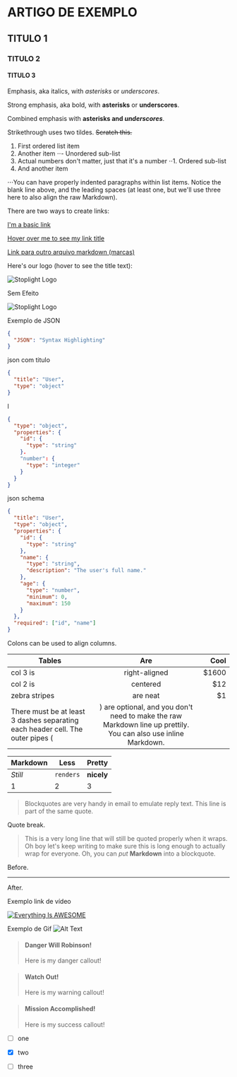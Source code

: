 
# ARTIGO DE EXEMPLO

## TITULO 1

### TITULO 2

#### TITULO 3

Emphasis, aka italics, with *asterisks* or _underscores_.

Strong emphasis, aka bold, with **asterisks** or __underscores__.

Combined emphasis with **asterisks and _underscores_**.

Strikethrough uses two tildes. ~~Scratch this.~~

1. First ordered list item
2. Another item
   ⋅⋅- Unordered sub-list
3. Actual numbers don't matter, just that it's a number
   ⋅⋅1. Ordered sub-list
4. And another item

⋅⋅⋅You can have properly indented paragraphs within list items. Notice the blank line above, and the leading spaces (at least one, but we'll use three here to also align the raw Markdown).

There are two ways to create links:

[I'm a basic link](https://www.google.com)

[Hover over me to see my link title](https://www.google.com "Google's Homepage")

[Link para outro arquivo markdown (marcas)](./brand/brands.md)


Here's our logo (hover to see the title text):

![Stoplight Logo](https://stoplight.io/images/home/logo-blue-black.png "Stoplight Logo")

Sem Efeito
<!--
focus: false
-->
![Stoplight Logo](https://stoplight.io/images/home/logo-blue-black.png "Stoplight Logo")

Exemplo de JSON
```json
{
  "JSON": "Syntax Highlighting"
}
```
json com titulo
```json title="Passed via meta tag" lineNumbers
{
  "title": "User",
  "type": "object"
}
```
l

```json Schema
{
  "type": "object",
  "properties": {
    "id": {
      "type": "string"
    }.
    "number": {
      "type": "integer"
    }
  }
}
```

json schema

```json json_schema
{
  "title": "User",
  "type": "object",
  "properties": {
    "id": {
      "type": "string"
    },
    "name": {
      "type": "string",
      "description": "The user's full name."
    },
    "age": {
      "type": "number",
      "minimum": 0,
      "maximum": 150
    }
  },
  "required": ["id", "name"]
}
```

Colons can be used to align columns.

| Tables        |      Are      |   Cool |
| ------------- | :-----------: | -----: |
| col 3 is      | right-aligned | \$1600 |
| col 2 is      |   centered    |   \$12 |
| zebra stripes |   are neat    |    \$1 |
There must be at least 3 dashes separating each header cell. The outer pipes (|) are optional, and you don't need to make the raw Markdown line up prettily. You can also use inline Markdown.

| Markdown | Less      | Pretty     |
| -------- | --------- | ---------- |
| _Still_  | `renders` | **nicely** |
| 1        | 2         | 3          |


> Blockquotes are very handy in email to emulate reply text.
> This line is part of the same quote.

Quote break.

> This is a very long line that will still be quoted properly when it wraps. Oh boy let's keep writing to make sure this is long enough to actually wrap for everyone. Oh, you can _put_ **Markdown** into a blockquote.

Before.

---

After.

Exemplo link de vídeo

[![Everything Is AWESOME](https://img.youtube.com/vi/s7UUawSvtX0/hqdefault.jpg)](https://www.youtube.com/watch?v=s7UUawSvtX0 "Everything Is AWESOME")

Exemplo de Gif
![Alt Text](https://media.giphy.com/media/vFKqnCdLPNOKc/giphy.gif)


<!-- theme: danger -->

> #### Danger Will Robinson!
>
> Here is my danger callout!

<!-- theme: warning -->
> #### Watch Out!
>
> Here is my warning callout!

<!-- theme: success -->

> #### Mission Accomplished!
>
> Here is my success callout!


- [ ] one
- [x] two
- [ ] three




